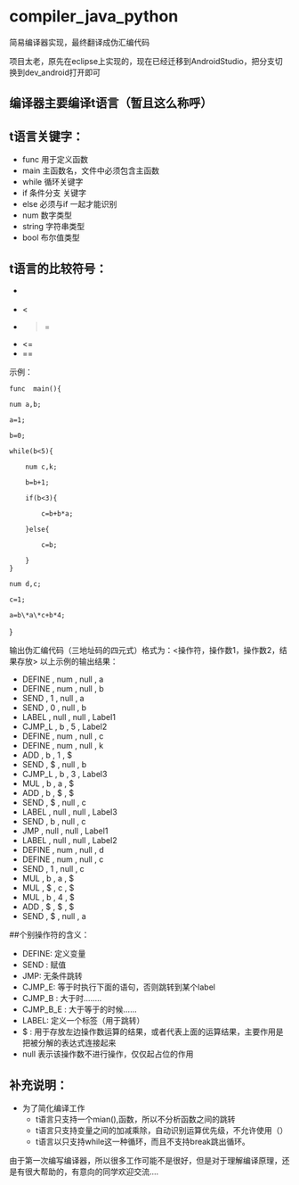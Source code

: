 # compiler_java_python
简易编译器实现，最终翻译成伪汇编代码

项目太老，原先在eclipse上实现的，现在已经迁移到AndroidStudio，把分支切换到dev_android打开即可

## 编译器主要编译t语言（暂且这么称呼）


## t语言关键字：
- func  用于定义函数
- main  主函数名，文件中必须包含主函数
- while  循环关键字
- if 条件分支 关键字
- else 必须与if 一起才能识别
- num 数字类型
- string 字符串类型
- bool 布尔值类型

## t语言的比较符号：
- >
- <
- >=
- <=
- ==

示例：


    func  main(){
    
    num a,b;
    
    a=1;
    
    b=0;
    
    while(b<5){
	    
	    num c,k;
	    
	    b=b+1;
	    
	    if(b<3){
		    
		    c=b+b*a;
	    
	    }else{
		  
		    c=b;
	    
	    }
    }
    
    num d,c;
    
    c=1;
    
    a=b\*a\*c+b*4;

  }

输出伪汇编代码（三地址码的四元式）格式为：<操作符，操作数1，操作数2，结果存放>
以上示例的输出结果：
- DEFINE , num , null , a
- DEFINE , num , null , b
- SEND , 1 , null , a
- SEND , 0 , null , b
- LABEL , null , null , Label1
- CJMP_L , b , 5 , Label2
- DEFINE , num , null , c
- DEFINE , num , null , k
- ADD , b , 1 , $
- SEND , $ , null , b
- CJMP_L , b , 3 , Label3
- MUL , b , a , $
- ADD , b , $ , $
- SEND , $ , null , c
- LABEL , null , null , Label3
- SEND , b , null , c
- JMP , null , null , Label1
- LABEL , null , null , Label2
- DEFINE , num , null , d
- DEFINE , num , null , c
- SEND , 1 , null , c
- MUL , b , a , $
- MUL , $ , c , $
- MUL , b , 4 , $
- ADD , $ , $ , $
- SEND , $ , null , a




##个别操作符的含义：
- DEFINE: 定义变量
- SEND : 赋值
- JMP: 无条件跳转
- CJMP_E: 等于时执行下面的语句，否则跳转到某个label
- CJMP_B : 大于时........
- CJMP_B_E : 大于等于的时候...... 
- LABEL: 定义一个标签（用于跳转）
- $ : 用于存放左边操作数运算的结果，或者代表上面的运算结果，主要作用是把被分解的表达式连接起来
- null 表示该操作数不进行操作，仅仅起占位的作用



## 补充说明：
- 为了简化编译工作
    - t语言只支持一个mian(),函数，所以不分析函数之间的跳转
    - t语言只支持变量之间的加减乘除，自动识别运算优先级，不允许使用（）
    - t语言以只支持while这一种循环，而且不支持break跳出循环。

由于第一次编写编译器，所以很多工作可能不是很好，但是对于理解编译原理，还是有很大帮助的，有意向的同学欢迎交流....
